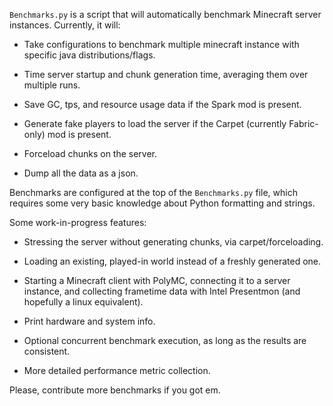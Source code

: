 `Benchmarks.py` is a script that will automatically benchmark Minecraft server instances. Currently, it will:

- Take configurations to benchmark multiple minecraft instance with specific java distributions/flags.

- Time server startup and chunk generation time, averaging them over multiple runs.

- Save GC, tps, and resource usage data if the Spark mod is present.

- Generate fake players to load the server if the Carpet (currently Fabric-only) mod is present.

- Forceload chunks on the server.

- Dump all the data as a json.

Benchmarks are configured at the top of the `Benchmarks.py` file, which requires some very basic knowledge about Python formatting and strings. 

Some work-in-progress features:

- Stressing the server without generating chunks, via carpet/forceloading. 

- Loading an existing, played-in world instead of a freshly generated one.

- Starting a Minecraft client with PolyMC, connecting it to a server instance, and collecting frametime data with Intel Presentmon (and hopefully a linux equivalent).

- Print hardware and system info.

- Optional concurrent benchmark execution, as long as the results are consistent.
 
 - More detailed performance metric collection.

Please, contribute more benchmarks if you got em. 
